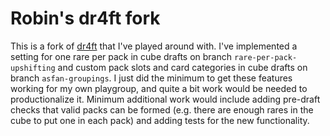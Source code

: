 # Robin's dr4ft fork

This is a fork of [dr4ft](https://github.com/dr4fters/dr4ft) that I've played around with. I've implemented a setting for one rare per pack in cube drafts on branch `rare-per-pack-upshifting` and custom pack slots and card categories in cube drafts on branch `asfan-groupings`. I just did the minimum to get these features working for my own playgroup, and quite a bit work would be needed to productionalize it. Minimum additional work would include adding pre-draft checks that valid packs can be formed (e.g. there are enough rares in the cube to put one in each pack) and adding tests for the new functionality.

